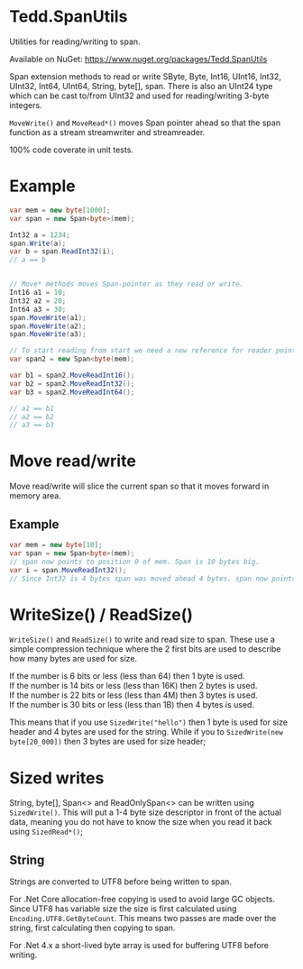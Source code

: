# Tedd.SpanUtils
Utilities for reading/writing to span.

Available on NuGet: https://www.nuget.org/packages/Tedd.SpanUtils

Span<byte> extension methods to read or write SByte, Byte, Int16, UInt16, Int32, UInt32, Int64, UInt64, String, byte\[\], span<byte>.
There is also an UInt24 type which can be cast to/from UInt32 and used for reading/writing 3-byte integers.

`MoveWrite()` and `MoveRead*()` moves Span pointer ahead so that the span function as a stream streamwriter and streamreader.

100% code coverate in unit tests.

# Example
```csharp
var mem = new byte[1000];
var span = new Span<byte>(mem);

Int32 a = 1234;
span.Write(a);
var b = span.ReadInt32(i);
// a == b


// Move* methods moves Span-pointer as they read or write.
Int16 a1 = 10;
Int32 a2 = 20;
Int64 a3 = 30;
span.MoveWrite(a1);
span.MoveWrite(a2);
span.MoveWrite(a3);

// To start reading from start we need a new reference for reader pointing to start of memory area.
var span2 = new Span<byte(mem);

var b1 = span2.MoveReadInt16();
var b2 = span2.MoveReadInt32();
var b3 = span2.MoveReadInt64();

// a1 == b1
// a2 == b2
// a3 == b3

```


# Move read/write
Move read/write will slice the current span so that it moves forward in memory area.
## Example
```csharp
var mem = new byte[10];
var span = new Span<byte>(mem);
// span now points to position 0 of mem. Span is 10 bytes big.
var i = span.MoveReadInt32();
// Since Int32 is 4 bytes span was moved ahead 4 bytes. span now points to position 4 of mem. Span is 6 bytes big.
```

# WriteSize() / ReadSize()
`WriteSize()` and `ReadSize()` to write and read size to span. These use a simple compression technique where the 2 first bits are used to describe how many bytes are used for size.

If the number is 6 bits or less (less than 64) then 1 byte is used.<br />
If the number is 14 bits or less (less than 16K) then 2 bytes is used.<br />
If the number is 22 bits or less (less than 4M) then 3 bytes is used.<br />
If the number is 30 bits or less (less than 1B) then 4 bytes is used.<br />

This means that if you use `SizedWrite("hello")` then 1 byte is used for size header and 4 bytes are used for the string. While if you to `SizedWrite(new byte[20_000])` then 3 bytes are used for size header;

# Sized writes
String, byte\[\], Span<> and ReadOnlySpan<> can be written using `SizedWrite()`. This will put a 1-4 byte size descriptor in front of the actual data, meaning you do not have to know the size when you read it back using `SizedRead*()`;


## String
Strings are converted to UTF8 before being written to span.

For .Net Core allocation-free copying is used to avoid large GC objects. Since UTF8 has variable size the size is first calculated using `Encoding.UTF8.GetByteCount`. This means two passes are made over the string, first calculating then copying to span.

For .Net 4.x a short-lived byte array is used for buffering UTF8 before writing.